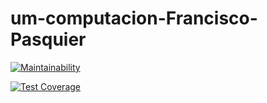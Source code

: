# um-computacion-Francisco-Pasquier

[![Maintainability](https://api.codeclimate.com/v1/badges/42bb4f6e2a7cece8f898/maintainability)](https://codeclimate.com/github/um-computacion-tm/scrabble-2023-franpasquier2/maintainability)

[![Test Coverage](https://api.codeclimate.com/v1/badges/42bb4f6e2a7cece8f898/test_coverage)](https://codeclimate.com/github/um-computacion-tm/scrabble-2023-franpasquier2/test_coverage)